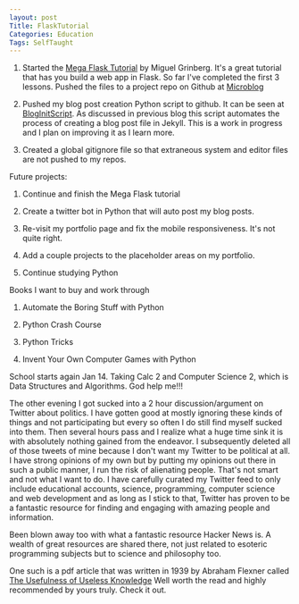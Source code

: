 ```yaml
---
layout: post
Title: FlaskTutorial
Categories: Education
Tags: SelfTaught
---
```



1. Started the [Mega Flask Tutorial](https://blog.miguelgrinberg.com/post/the-flask-mega-tutorial-part-i-hello-world) by Miguel Grinberg. It's a great tutorial that has you build a web app in Flask. So far I've completed the first 3 lessons. Pushed the files to a project repo on Github at [Microblog](https://github.com/bflatt72/projects/tree/master/microblog)

2. Pushed my blog post creation Python script to github. It can be seen at [BlogInitScript](https://github.com/bflatt72/BlogInitScript). As discussed in previous blog this script automates the process of creating a blog post file in Jekyll. This is a work in progress and I plan on improving it as I learn more. 

3. Created a global gitignore file so that extraneous system and editor files are not pushed to my repos. 

Future projects:

1. Continue and finish the Mega Flask tutorial

2. Create a twitter bot in Python that will auto post my blog posts. 

3. Re-visit my portfolio page and fix the mobile responsiveness. It's not quite right. 

4. Add a couple projects to the placeholder areas on my portfolio. 

5. Continue studying Python

Books I want to buy and work through

1. Automate the Boring Stuff with Python

2. Python Crash Course

3. Python Tricks

4. Invent Your Own Computer Games with Python

School starts again Jan 14. Taking Calc 2 and Computer Science 2, which is Data Structures and Algorithms. God help me!!!

The other evening I got sucked into a 2 hour discussion/argument on Twitter about politics. I have gotten good at mostly ignoring these kinds of things and not participating but every so often I do still find myself sucked into them. Then several hours pass and I realize what a huge time sink it is with absolutely nothing gained from the endeavor. I subsequently deleted all of those tweets of mine because I don't want my Twitter to be political at all. I have strong opinions of my own but by putting my opinions out there in such a public manner, I run the risk of alienating people. That's not smart and not what I want to do. I have carefully curated my Twitter feed to only include educational accounts, science, programming, computer science and web development and as long as I stick to that, Twitter has proven to be a fantastic resource for finding and engaging with amazing people and information. 

Been blown away too with what a fantastic resource Hacker News is. A wealth of great resources are shared there, not just related to esoteric programming subjects but to science and philosophy too. 

One such is a pdf article that was written in 1939 by Abraham Flexner called [The Usefulness of Useless Knowledge](https://library.ias.edu/files/UsefulnessHarpers.pdf) Well worth the read and highly recommended by yours truly. Check it out. 


